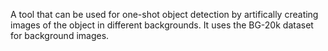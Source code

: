 A tool that can be used for one-shot object detection by artifically creating images of the object in different backgrounds. It uses the BG-20k dataset for background images. 
